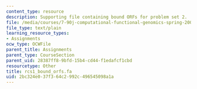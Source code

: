 ```yaml
---
content_type: resource
description: Supporting file containing bound ORFs for problem set 2.
file: /media/courses/7-90j-computational-functional-genomics-spring-2005/2bc324e037f364c2992c496545098a1a_rcs1_bound_orfs.fa
file_type: text/plain
learning_resource_types:
- Assignments
ocw_type: OCWFile
parent_title: Assignments
parent_type: CourseSection
parent_uid: 28387ff8-9bfd-15b4-cd44-f1edafcf1cbd
resourcetype: Other
title: rcs1_bound_orfs.fa
uid: 2bc324e0-37f3-64c2-992c-496545098a1a
---
```

